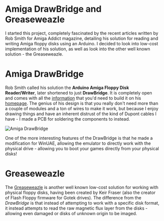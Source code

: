 # Amiga DrawBridge and Greaseweazle
I started this project, completely fascinated by the recent articles written by Rob Smith for Amiga Addict magazine, detailing his solution for reading and writing Amiga floppy disks using an Arduino. I decided to look into low-cost implementation of his solution, as well as look into the other well known solution - the Greaseweazle.

# Amiga DrawBridge
Rob Smith called his solution the **Arduino Amiga Floppy Disk Reader/Writer**, later shortened to just **DrawBridge**. It is completely open and comes with all the [information](http://amiga.robsmithdev.co.uk/instructions/promini) that you'd need to build it on his [homepage](http://amiga.robsmithdev.co.uk/). The genius of his design is that you really don't need more than a couple of modules and a ton of wires to make it work, but because I enjoy drawing things and have an inherent distrust of the kind of Dupont cables I have - I made a PCB for soldering the components to instead.

![Amiga DrawBridge](https://github.com/tebl/Amiga-DrawBridge/raw/main/gallery/2021-11-03%2001.33.49.jpg)

One of the more interesting features of the DrawBridge is that he made a modification for WinUAE, allowing the emulator to directly work with the physical drive - allowing you to boot your games directly from your physical disks!

# Greaseweazle
The [Greaseweazle](https://github.com/keirf/Greaseweazle) is another well known low-cost solution for working with physical floppy disks, having been created by Keir Fraser (also the creator of Flash Floppy firmware for Gotek drives). The difference from the *DrawBridge* is that instead of attempting to work with a specific disk format, it instead attempts to read the raw magnetic flux layer from the disks - allowing even damaged or disks of unknown origin to be imaged.
